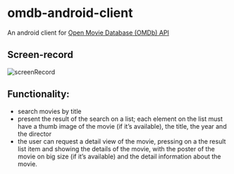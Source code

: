 # omdb-android-client

An android client for [Open Movie Database (OMDb) API](http://omdbapi.com)

## Screen-record

![screenRecord](http://i.imgur.com/ozqRf0B.gif)

## Functionality:

* search movies by title
* present the result of the search on a list; each element on the list
must have a thumb image of the movie (if it’s available), the title, the
year and the director
* the user can request a detail view of the movie, pressing on a the
result list item and showing the details of the movie, with the poster of
the movie on big size (if it’s available) and the detail information
about the movie.
